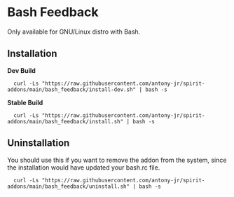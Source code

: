 # Bash Feedback

Only available for GNU/Linux distro with Bash.


## Installation

**Dev Build**

```
  curl -Ls "https://raw.githubusercontent.com/antony-jr/spirit-addons/main/bash_feedback/install-dev.sh" | bash -s
```

**Stable Build**

```
  curl -Ls "https://raw.githubusercontent.com/antony-jr/spirit-addons/main/bash_feedback/install.sh" | bash -s
```

## Uninstallation

You should use this if you want to remove the addon from the system, since the installation would
have updated your bash.rc file.

```
  curl -Ls "https://raw.githubusercontent.com/antony-jr/spirit-addons/main/bash_feedback/uninstall.sh" | bash -s
```
